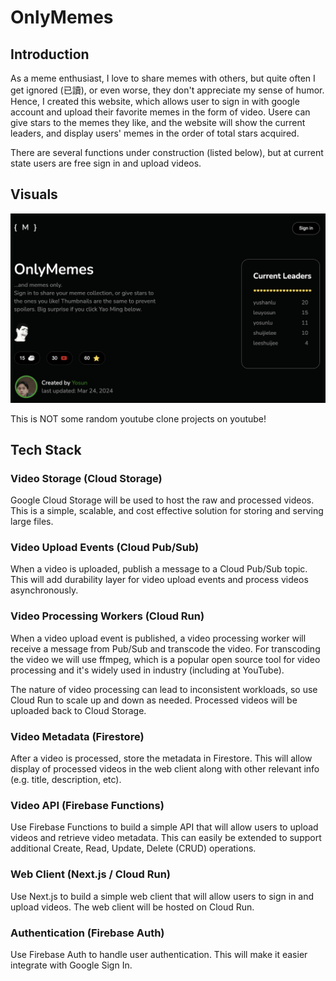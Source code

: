 # OnlyMemes
## Introduction

As a meme enthusiast, I love to share memes with others, but quite often I get ignored (已讀), or even worse, they don't appreciate my sense of humor. Hence, I created this website, which allows user to sign in with google account and upload their favorite memes in the form of video. Usere can give stars to the memes they like, and the website will show the current leaders, and display users' memes in the order of total stars acquired.

There are several functions under construction (listed below), but at current state users are free sign in and upload videos.

## Visuals
![Home](screenshots/home.png)


This is NOT some random youtube clone projects on youtube!

## Tech Stack
### Video Storage (Cloud Storage)
Google Cloud Storage will be used to host the raw and processed videos. This is a simple, scalable, and cost effective solution for storing and serving large files.

### Video Upload Events (Cloud Pub/Sub)
When a video is uploaded, publish a message to a Cloud Pub/Sub topic. This will add durability layer for video upload events and process videos asynchronously.

### Video Processing Workers (Cloud Run)
When a video upload event is published, a video processing worker will receive a message from Pub/Sub and transcode the video. For transcoding the video we will use ffmpeg, which is a popular open source tool for video processing and it's widely used in industry (including at YouTube).

The nature of video processing can lead to inconsistent workloads, so use Cloud Run to scale up and down as needed. Processed videos will be uploaded back to Cloud Storage.

### Video Metadata (Firestore)
After a video is processed, store the metadata in Firestore. This will allow display of processed videos in the web client along with other relevant info (e.g. title, description, etc).

### Video API (Firebase Functions)
Use Firebase Functions to build a simple API that will allow users to upload videos and retrieve video metadata. This can easily be extended to support additional Create, Read, Update, Delete (CRUD) operations.

### Web Client (Next.js / Cloud Run)
Use Next.js to build a simple web client that will allow users to sign in and upload videos. The web client will be hosted on Cloud Run.

### Authentication (Firebase Auth)
Use Firebase Auth to handle user authentication. This will make it easier integrate with Google Sign In.
